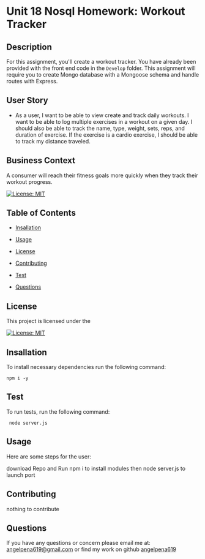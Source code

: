 # Unit 18 Nosql Homework: Workout Tracker

##  Description
For this assignment, you'll create a workout tracker. You have already been provided with the front end code in the `Develop` folder. This assignment will require you to create Mongo database with a Mongoose schema and handle routes with Express.

## User Story

* As a user, I want to be able to view create and track daily workouts. I want to be able to log multiple exercises in a workout on a given day. I should also be able to track the name, type, weight, sets, reps, and duration of exercise. If the exercise is a cardio exercise, I should be able to track my distance traveled.

## Business Context

A consumer will reach their fitness goals more quickly when they track their workout progress.


 
 [![License: MIT](https://img.shields.io/badge/License-MIT-yellow.svg)](https://opensource.org/licenses/MIT)

 


  ## Table of Contents


  * [Insallation](#Insallation)
 
  * [Usage](#Usage)

  * [License](#License)

  * [Contributing](#Contributing)

  * [Test](#Test)

  * [Questions](#Questions)

  
  ## License
   This project is licensed under the 
   
 [![License: MIT](https://img.shields.io/badge/License-MIT-yellow.svg)](https://opensource.org/licenses/MIT)

  ## Insallation
   To install necessary dependencies run the following command: 
   
    npm i -y 

  ## Test
   To run tests, run the following command: 

     node server.js
   
  ## Usage
   Here are some steps for the user: 
   
  download Repo and Run npm i to install modules then node server.js to launch port

  ## Contributing
   nothing to contribute 
   
  ## Questions
  
  If you have any questions or concern please email me at: 
  angelpena619@gmail.com
  or find my work on github
  [angelpena619](https://github.com/angelpena619)

